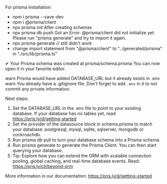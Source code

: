For prisma installation:
- npm i prisma --save-dev
- npm i @prisma/client
- npx prisma init
After creating schemas
- npx prisma db push
Got an Error: @prisma/client did not initialize yet. Please run "prisma generate" and try to import it again.
- npx prisma generate // still didn't work
- change import statement from "@prisma/client" to "../generated/prisma" in "./src/lib/prisma.ts"


✔ Your Prisma schema was created at prisma/schema.prisma
  You can now open it in your favorite editor.

warn Prisma would have added DATABASE_URL but it already exists in .env
warn You already have a .gitignore file. Don't forget to add `.env` in it to not commit any private information.

Next steps:
1. Set the DATABASE_URL in the .env file to point to your existing database. If your database has no tables yet, read https://pris.ly/d/getting-started
2. Set the provider of the datasource block in schema.prisma to match your database: postgresql, mysql, sqlite, sqlserver, mongodb or cockroachdb.
3. Run prisma db pull to turn your database schema into a Prisma schema.
4. Run prisma generate to generate the Prisma Client. You can then start querying your database.
5. Tip: Explore how you can extend the ORM with scalable connection pooling, global caching, and real-time database events. 
Read: https://pris.ly/cli/beyond-orm

More information in our documentation:
https://pris.ly/d/getting-started
